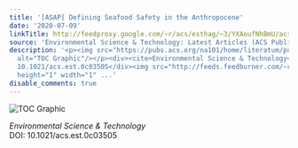 ```yaml
---
title: '[ASAP] Defining Seafood Safety in the Anthropocene'
date: '2020-07-09'
linkTitle: http://feedproxy.google.com/~r/acs/esthag/~3/YXAoufNhBmU/acs.est.0c03505
source: 'Environmental Science & Technology: Latest Articles (ACS Publications)'
description: '<p><img src="https://pubs.acs.org/na101/home/literatum/publisher/achs/journals/content/esthag/0/esthag.ahead-of-print/acs.est.0c03505/20200709/images/medium/es0c03505_0003.gif"
  alt="TOC Graphic"/></p><div><cite>Environmental Science & Technology</cite></div><div>DOI:
  10.1021/acs.est.0c03505</div><img src="http://feeds.feedburner.com/~r/acs/esthag/~4/YXAoufNhBmU"
  height="1" width="1" ...'
disable_comments: true
---
```

<p><img src="https://pubs.acs.org/na101/home/literatum/publisher/achs/journals/content/esthag/0/esthag.ahead-of-print/acs.est.0c03505/20200709/images/medium/es0c03505_0003.gif" alt="TOC Graphic"/></p><div><cite>Environmental Science & Technology</cite></div><div>DOI: 10.1021/acs.est.0c03505</div><img src="http://feeds.feedburner.com/~r/acs/esthag/~4/YXAoufNhBmU" height="1" width="1" ...
